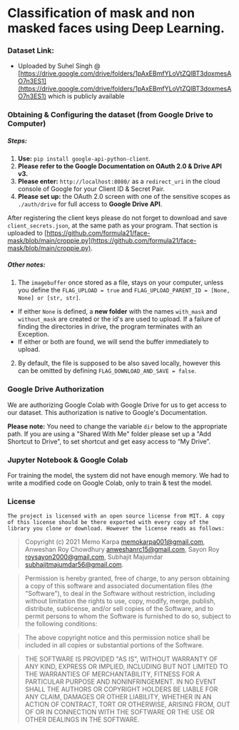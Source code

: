 # Classification of mask and non masked faces using Deep Learning.

### Dataset Link:
- Uploaded by Suhel Singh @ [https://drive.google.com/drive/folders/1pAxEBmfYLoVtZQlBT3doxmesAO7n3ES1](https://drive.google.com/drive/folders/1pAxEBmfYLoVtZQlBT3doxmesAO7n3ES1) which is publicly available

### Obtaining & Configuring the dataset (from Google Drive to Computer)

##### Steps:

1. **Use:** `pip install google-api-python-client`.
2. **Please refer to the Google Documentation on OAuth 2.0 & Drive API v3.**
3. **Please enter:** `http://localhost:8080/` as a `redirect_uri` in the cloud console of Google for your Client ID & Secret Pair.
4. **Please set up:** the OAuth 2.0 screen with one of the sensitive scopes as `./auth/drive` for full access to **Google Drive API**.

After registering the client keys please do not forget to download and save `client_secrets.json`, at the same path as your program. That section is uploaded to [https://github.com/formula21/face-mask/blob/main/croppie.py](https://github.com/formula21/face-mask/blob/main/croppie.py).

##### Other notes:

1. The `imagebuffer` once stored as a file, stays on your computer, unless you define the `FLAG_UPLOAD = true` and `FLAG_UPLOAD_PARENT_ID = [None, None] or [str, str]`.
  - If either `None` is defined,  a **new folder** with the names `with_mask` and `without_mask` are created or the id's are used to upload. If a failure of finding the directories in drive, the program terminates with an Exception.
  - If either or both are found, we will send the buffer immediately to upload.
2. By default, the file is supposed to be also saved locally, however this can be omitted by defining `FLAG_DOWNLOAD_AND_SAVE = false`.

### Google Drive Authorization

We are authorizing Google Colab with Google Drive for us to get access to our dataset. This authorization is native to Google's Documentation.

**Please note:** You need to change the variable `dir` below to the appropriate path. If you are using a "Shared With Me" folder please set up a "Add Shortcut to Drive", to set shortcut and get easy access to &ldquo;My Drive&rdquo;.


### Jupyter Notebook & Google Colab

For training the model, the system did not have enough memory. We had to write a modified code on Google Colab, only to train & test the model.

### License

`The project is licensed with an open source license from MIT. A copy of this license should be there exported with every copy of the library you clone or download. However the license reads as follows:`


> Copyright (c) 2021 Memo Karpa <memokarpa001@gmail.com>, Anweshan Roy Chowdhury <anweshanrc15@gmail.com>, Sayon Roy <roysayon2000@gmail.com>,  Subhajit Majumdar <subhajitmajumdar56@gmail.com>.

> Permission is hereby granted, free of charge, to any person obtaining a copy
> of this software and associated documentation files (the "Software"), to deal
> in the Software without restriction, including without limitation the rights
> to use, copy, modify, merge, publish, distribute, sublicense, and/or sell
> copies of the Software, and to permit persons to whom the Software is
> furnished to do so, subject to the following conditions:

> The above copyright notice and this permission notice shall be included in
> all copies or substantial portions of the Software.

> THE SOFTWARE IS PROVIDED "AS IS", WITHOUT WARRANTY OF ANY KIND, EXPRESS OR
> IMPLIED, INCLUDING BUT NOT LIMITED TO THE WARRANTIES OF MERCHANTABILITY,
> FITNESS FOR A PARTICULAR PURPOSE AND NONINFRINGEMENT. IN NO EVENT SHALL THE
> AUTHORS OR COPYRIGHT HOLDERS BE LIABLE FOR ANY CLAIM, DAMAGES OR OTHER
> LIABILITY, WHETHER IN AN ACTION OF CONTRACT, TORT OR OTHERWISE, ARISING FROM,
> OUT OF OR IN CONNECTION WITH THE SOFTWARE OR THE USE OR OTHER DEALINGS IN THE
> SOFTWARE.

